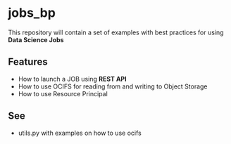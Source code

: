 # jobs_bp
This repository will contain a set of examples with best practices for using **Data Science Jobs**

## Features
* How to launch a JOB using **REST API**
* How to use OCIFS for reading from and writing to Object Storage
* How to use Resource Principal

## See
* utils.py with examples on how to use ocifs


